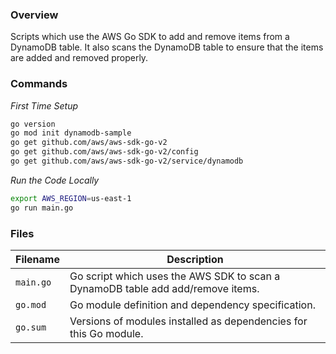 ### Overview

Scripts which use the AWS Go SDK to add and remove items from a DynamoDB table.  It also scans the DynamoDB table to 
ensure that the items are added and removed properly.

### Commands

*First Time Setup*

```bash
go version
go mod init dynamodb-sample 
go get github.com/aws/aws-sdk-go-v2
go get github.com/aws/aws-sdk-go-v2/config
go get github.com/aws/aws-sdk-go-v2/service/dynamodb
```

*Run the Code Locally*

```bash
export AWS_REGION=us-east-1
go run main.go
```

### Files

| Filename        | Description                                                                             |
|-----------------|-----------------------------------------------------------------------------------------|
| `main.go`       | Go script which uses the AWS SDK to scan a DynamoDB table add add/remove items.         |
| `go.mod`        | Go module definition and dependency specification.                                      |
| `go.sum`        | Versions of modules installed as dependencies for this Go module.                       |